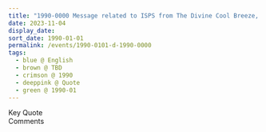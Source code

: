 ```yaml
---
title: "1990-0000 Message related to ISPS from The Divine Cool Breeze, Volume 4, Issue 2 (March 1990), Page 7"
date: 2023-11-04
display_date: 
sort_date: 1990-01-01
permalink: /events/1990-0101-d-1990-0000
tags:
  - blue @ English
  - brown @ TBD
  - crimson @ 1990
  - deeppink @ Quote
  - green @ 1990-01
---
```


<wave-list>
  <list-title color="green" width="75">Key Quote</list-title>
  <list-item color="BlanchedAlmond"  width="200"></list-item>
  <list-item color="Lavender"></list-item>
  <list-item color="BlanchedAlmond"></list-item>
</wave-list>

<br>

<wave-list>
  <list-title color="green" width="75">Comments</list-title>
  <list-item color="BlanchedAlmond"  width="200"></list-item>
  <list-item color="Lavender"></list-item>
  <list-item color="BlanchedAlmond"></list-item>
</wave-list>